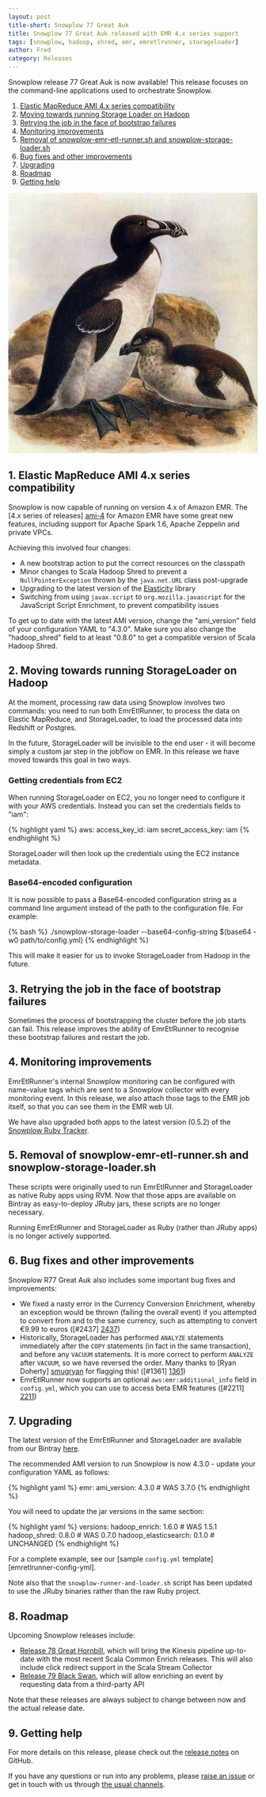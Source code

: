 ```yaml
---
layout: post
title-short: Snowplow 77 Great Auk
title: Snowplow 77 Great Auk released with EMR 4.x series support
tags: [snowplow, hadoop, shred, emr, emretlrunner, storageloader]
author: Fred
category: Releases
---
```


Snowplow release 77 Great Auk is now available! This release focuses on the command-line applications used to orchestrate Snowplow.

1. [Elastic MapReduce AMI 4.x series compatibility](/blog/2016/02/28/snowplow-r77-great-auk-released-with-emr-4.x-series-support#ami)
2. [Moving towards running Storage Loader on Hadoop](/blog/2016/02/28/snowplow-r77-great-auk-released-with-emr-4.x-series-support#ec2)
3. [Retrying the job in the face of bootstrap failures](/blog/2016/02/28/snowplow-r77-great-auk-released-with-emr-4.x-series-support#bootstrap)
4. [Monitoring improvements](/blog/2016/02/28/snowplow-r77-great-auk-released-with-emr-4.x-series-support#tags)
5. [Removal of snowplow-emr-etl-runner.sh and snowplow-storage-loader.sh](/blog/2016/02/28/snowplow-r77-great-auk-released-with-emr-4.x-series-support#removal)
6. [Bug fixes and other improvements](//blog/2016/02/28/snowplow-r77-great-auk-released-with-emr-4.x-series-support#bugs)
7. [Upgrading](/blog/2016/02/28/snowplow-r77-great-auk-released-with-emr-4.x-series-support#upgrading)
8. [Roadmap](/blog/2016/02/28/snowplow-r77-great-auk-released-with-emr-4.x-series-support#roadmap)
9. [Getting help](/blog/2016/02/28/snowplow-r77-great-auk-released-with-emr-4.x-series-support#help)

![great-auk][great-auk]

<!--more-->

<h2 id="ami">1. Elastic MapReduce AMI 4.x series compatibility</h2>

Snowplow is now capable of running on version 4.x of Amazon EMR. The [4.x series of releases] [ami-4] for Amazon EMR have some great new features, including support for Apache Spark 1.6, Apache Zeppelin and private VPCs.

Achieving this involved four changes:

* A new bootstrap action to put the correct resources on the classpath
* Minor changes to Scala Hadoop Shred to prevent a `NullPointerException` thrown by the `java.net.URL` class post-upgrade
* Upgrading to the latest version of the [Elasticity][elasticity] library
* Switching from using `javax.script` to `org.mozilla.javascript` for the JavaScript Script Enrichment, to prevent compatibility issues

To get up to date with the latest AMI version, change the "ami_version" field of your configuration YAML to "4.3.0". Make sure you also change the "hadoop_shred" field to at least "0.8.0" to get a compatible version of Scala Hadoop Shred.

<h2 id="ec2">2. Moving towards running StorageLoader on Hadoop</h2>

At the moment, processing raw data using Snowplow involves two commands: you need to run both EmrEtlRunner, to process the data on Elastic MapReduce, and StorageLoader, to load the processed data into Redshift or Postgres.

In the future, StorageLoader will be invisible to the end user - it will become simply a custom jar step in the jobflow on EMR. In this release we have moved towards this goal in two ways.

<h3 id="creds">Getting credentials from EC2</h3>

When running StorageLoader on EC2, you no longer need to configure it with your AWS credentials. Instead you can set the credentials fields to "iam":

{% highlight yaml %}
aws:
  access_key_id: iam
  secret_access_key: iam
{% endhighlight %}

StorageLoader will then look up the credentials using the EC2 instance metadata.

<h3 id="b64">Base64-encoded configuration</h3>

It is now possible to pass a Base64-encoded configuration string as a command line argument instead of the path to the configuration file. For example:

{% bash %}
./snowplow-storage-loader --base64-config-string $(base64 -w0 path/to/config.yml)
{% endhighlight %}

This will make it easier for us to invoke StorageLoader from Hadoop in the future.

<h2 id="bootstrap">3. Retrying the job in the face of bootstrap failures</h2>

Sometimes the process of bootstrapping the cluster before the job starts can fail. This release improves the ability of EmrEtlRunner to recognise these bootstrap failures and restart the job.

<h2 id="tags">4. Monitoring improvements</h2>

EmrEtlRunner's internal Snowplow monitoring can be configured with name-value tags which are sent to a Snowplow collector with every monitoring event. In this release, we also attach those tags to the EMR job itself, so that you can see them in the EMR web UI.

We have also upgraded both apps to the latest version (0.5.2) of the [Snowplow Ruby Tracker](https://github.com/snowplow/snowplow-ruby-tracker).

<h2 id="removal">5. Removal of snowplow-emr-etl-runner.sh and snowplow-storage-loader.sh</h2>

These scripts were originally used to run EmrEtlRunner and StorageLoader as native Ruby apps using RVM. Now that those apps are available on Bintray as easy-to-deploy JRuby jars, these scripts are no longer necessary.

Running EmrEtlRunner and StorageLoader as Ruby (rather than JRuby apps) is no longer actively supported.

<h2 id="bugs">6. Bug fixes and other improvements</h2>

Snowplow R77 Great Auk also includes some important bug fixes and improvements:

* We fixed a nasty error in the Currency Conversion Enrichment, whereby an exception would be thrown (failing the overall event) if you attempted to convert from and to the same currency, such as attempting to convert €9.99 to euros ([#2437] [2437])
* Historically, StorageLoader has performed `ANALYZE` statements immediately after the `COPY` statements (in fact in the same transaction), and before any `VACUUM` statements. It is more correct to perform `ANALYZE` after `VACUUM`, so we have reversed the order. Many thanks to [Ryan Doherty] [smugryan] for flagging this! ([#1361] [1361])
* EmrEtlRunner now supports an optional `aws:emr:additional_info` field in `config.yml`, which you can use to access beta EMR features ([#2211] [2211])

<h2 id="upgrading">7. Upgrading</h2>

The latest version of the EmrEtlRunner and StorageLoader are available from our Bintray [here][app-dl].

The recommended AMI version to run Snowplow is now 4.3.0 - update your configuration YAML as follows:

{% highlight yaml %}
emr:
  ami_version: 4.3.0 # WAS 3.7.0
{% endhighlight %}

You will need to update the jar versions in the same section:

{% highlight yaml %}
  versions:
    hadoop_enrich: 1.6.0        # WAS 1.5.1
    hadoop_shred: 0.8.0         # WAS 0.7.0
    hadoop_elasticsearch: 0.1.0 # UNCHANGED
{% endhighlight %}

For a complete example, see our [sample `config.yml` template][emretlrunner-config-yml].

Note also that the `snowplow-runner-and-loader.sh` script has been updated to use the JRuby binaries rather than the raw Ruby project.

<h2 id="roadmap">8. Roadmap</h2>

Upcoming Snowplow releases include:

* [Release 78 Great Hornbill][r78-milestone], which will bring the Kinesis pipeline up-to-date with the most recent Scala Common Enrich releases. This will also include click redirect support in the Scala Stream Collector
* [Release 79 Black Swan][r79-milestone], which will allow enriching an event by requesting data from a third-party API

Note that these releases are always subject to change between now and the actual release date.

<h2 id="help">9. Getting help</h2>

For more details on this release, please check out the [release notes][release] on GitHub.

If you have any questions or run into any problems, please [raise an issue][issues] or get in touch with us through [the usual channels][talk-to-us].

[great-auk]: /assets/img/blog/2016/02/great-auk.jpg
[elasticity]: https://github.com/rslifka/elasticity
[ami-4]: https://aws.amazon.com/about-aws/whats-new/2015/07/amazon-emr-release-4-0-0-with-new-versions-of-apache-hadoop-hive-and-spark-now-available/
[app-dl]: http://dl.bintray.com/snowplow/snowplow-generic/snowplow_emr_r77_great_auk.zip
[release]: https://github.com/snowplow/snowplow/releases/tag/r77-great-auk
[issues]: https://github.com/snowplow/snowplow/issues
[talk-to-us]: https://github.com/snowplow/snowplow/wiki/Talk-to-us

[2437]: https://github.com/snowplow/snowplow/issues/2437
[1361]: https://github.com/snowplow/snowplow/issues/1361
[2211]: https://github.com/snowplow/snowplow/issues/2211
[smugryan]: https://github.com/smugryan

[r78-milestone]: https://github.com/snowplow/snowplow/milestones/Release%2078%20%5BKIN%5D%20Great%20Hornbill
[r79-milestone]: https://github.com/snowplow/snowplow/milestones/Release%2079%20%5BHAD%5D%20Black%20Swan
